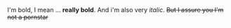 I'm bold, I mean ... **really bold**.
And i'm also very *italic*.
~~But I assure you I'm not a pornstar~~
